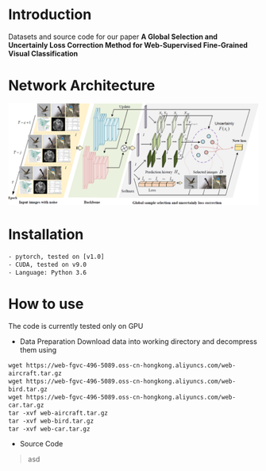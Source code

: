# Introduction
Datasets and source code for our paper **A Global Selection and Uncertainly Loss Correction
Method for Web-Supervised Fine-Grained Visual Classification**<br>

# Network Architecture
![image](https://github.com/yyy11178/GSULC/blob/master/images/20200712155716.png)

# Installation
```
- pytorch, tested on [v1.0]
- CUDA, tested on v9.0
- Language: Python 3.6
```

# How to use
The code is currently tested only on GPU
* Data Preparation
Download data into working directory and decompress them using
```
wget https://web-fgvc-496-5089.oss-cn-hongkong.aliyuncs.com/web-aircraft.tar.gz
wget https://web-fgvc-496-5089.oss-cn-hongkong.aliyuncs.com/web-bird.tar.gz
wget https://web-fgvc-496-5089.oss-cn-hongkong.aliyuncs.com/web-car.tar.gz
tar -xvf web-aircraft.tar.gz
tar -xvf web-bird.tar.gz
tar -xvf web-car.tar.gz
```
* Source Code<br>
> asd
